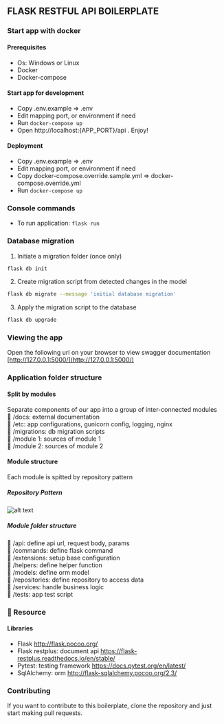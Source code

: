 ## FLASK RESTFUL API BOILERPLATE
### Start app with docker
#### Prerequisites
- Os: Windows or Linux
- Docker
- Docker-compose

#### Start app for development
- Copy .env.example => .env
- Edit mapping port, or environment if need
- Run `docker-compose up`
- Open http://localhost:{APP_PORT}/api . Enjoy!

#### Deployment
- Copy .env.example => .env
- Edit mapping port, or environment if need
- Copy docker-compose.override.sample.yml => docker-compose.override.yml
- Run `docker-compose up`

### Console commands

- To run application: `flask run`

### Database migration

1. Initiate a migration folder (once only)

```bash
flask db init
```

2. Create migration script from detected changes in the model
```bash
flask db migrate --message 'initial database migration'
```

3. Apply the migration script to the database
```bash
flask db upgrade
``` 

### Viewing the app ###

Open the following url on your browser to view swagger documentation
[http://127.0.0.1:5000/](http://127.0.0.1:5000/)
### Application folder structure
#### Split by modules
Separate components of our app into a group of inter-connected modules  
:file_folder: /docs: external documentation  
:file_folder: /etc: app configurations, gunicorn config, logging, nginx  
:file_folder: /migrations: db migration scripts  
:file_folder: /module 1: sources of module 1   
:file_folder: /module 2: sources of module 2   

#### Module structure
Each module is spitted by repository pattern
##### Repository Pattern
![alt text](https://i.imgur.com/cNUvEwZ.png "Repository Pattern")


##### Module folder structure
:file_folder: /api: define api url, request body, params  
:file_folder: /commands: define flask command  
:file_folder: /extensions: setup base configuration  
:file_folder: /helpers: define helper function  
:file_folder: /models: define orm model  
:file_folder: /repositories: define repository to access data  
:file_folder: /services: handle business logic  
:file_folder: /tests: app test script  

### 📙 Resource

#### Libraries
- Flask http://flask.pocoo.org/  
- Flask restplus: document api https://flask-restplus.readthedocs.io/en/stable/  
- Pytest: testing framework https://docs.pytest.org/en/latest/
- SqlAlchemy: orm http://flask-sqlalchemy.pocoo.org/2.3/

### Contributing
If you want to contribute to this boilerplate, clone the repository and just start making pull requests.

